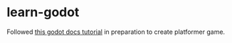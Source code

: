 # learn-godot

Followed [this godot docs tutorial](https://docs.godotengine.org/en/stable/getting_started/first_2d_game/) in preparation to create platformer game.
